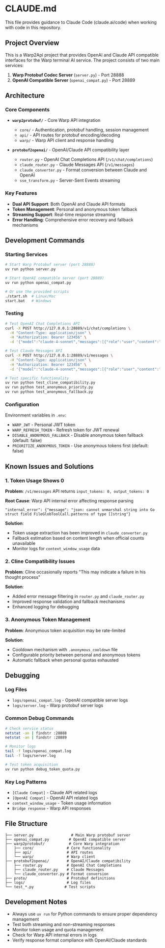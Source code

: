 # CLAUDE.md

This file provides guidance to Claude Code (claude.ai/code) when working with code in this repository.

## Project Overview

This is a Warp2Api project that provides OpenAI and Claude API compatible interfaces for the Warp terminal AI service. The project consists of two main services:

1. **Warp Protobuf Codec Server** (`server.py`) - Port 28888
2. **OpenAI Compatible Server** (`openai_compat.py`) - Port 28889

## Architecture

### Core Components

- **`warp2protobuf/`** - Core Warp API integration
  - `core/` - Authentication, protobuf handling, session management
  - `api/` - API routes for protobuf encoding/decoding
  - `warp/` - Warp API client and response handling

- **`protobuf2openai/`** - OpenAI/Claude API compatibility layer
  - `router.py` - OpenAI Chat Completions API (`/v1/chat/completions`)
  - `claude_router.py` - Claude Messages API (`/v1/messages`)
  - `claude_converter.py` - Format conversion between Claude and OpenAI
  - `sse_transform.py` - Server-Sent Events streaming

### Key Features

- **Dual API Support**: Both OpenAI and Claude API formats
- **Token Management**: Personal and anonymous token fallback
- **Streaming Support**: Real-time response streaming
- **Error Handling**: Comprehensive error recovery and fallback mechanisms

## Development Commands

### Starting Services

```bash
# Start Warp Protobuf server (port 28888)
uv run python server.py

# Start OpenAI compatible server (port 28889)
uv run python openai_compat.py

# Or use the provided scripts
./start.sh  # Linux/Mac
start.bat   # Windows
```

### Testing

```bash
# Test OpenAI Chat Completions API
curl -X POST http://127.0.0.1:28889/v1/chat/completions \
  -H "Content-Type: application/json" \
  -H "Authorization: Bearer 123456" \
  -d '{"model":"claude-4-sonnet","messages":[{"role":"user","content":"Hello"}],"max_tokens":100}'

# Test Claude Messages API
curl -X POST http://127.0.0.1:28889/v1/messages \
  -H "Content-Type: application/json" \
  -H "Authorization: Bearer 123456" \
  -d '{"model":"claude-4-sonnet","messages":[{"role":"user","content":"Hello"}],"max_tokens":100}'

# Test specific functionality
uv run python test_cline_compatibility.py
uv run python test_anonymous_priority.py
uv run python test_anonymous_fallback.py
```

### Configuration

Environment variables in `.env`:
- `WARP_JWT` - Personal JWT token
- `WARP_REFRESH_TOKEN` - Refresh token for JWT renewal
- `DISABLE_ANONYMOUS_FALLBACK` - Disable anonymous token fallback (default: false)
- `PRIORITIZE_ANONYMOUS_TOKEN` - Use anonymous tokens first (default: false)

## Known Issues and Solutions

### 1. Token Usage Shows 0

**Problem**: `/v1/messages` API returns `input_tokens: 0, output_tokens: 0`

**Root Cause**: Warp API internal error affecting response parsing
```
"internal_error": {"message": "json: cannot unmarshal string into Go struct field FileGlobToolCall.patterns of type []string"}
```

**Solution**: 
- Token usage extraction has been improved in `claude_converter.py`
- Fallback estimation based on content length when official counts unavailable
- Monitor logs for `context_window_usage` data

### 2. Cline Compatibility Issues

**Problem**: Cline occasionally reports "This may indicate a failure in his thought process"

**Solution**:
- Added error message filtering in `router.py` and `claude_router.py`
- Improved response validation and fallback mechanisms
- Enhanced logging for debugging

### 3. Anonymous Token Management

**Problem**: Anonymous token acquisition may be rate-limited

**Solution**:
- Cooldown mechanism with `.anonymous_cooldown` file
- Configurable priority between personal and anonymous tokens
- Automatic fallback when personal quotas exhausted

## Debugging

### Log Files
- `logs/openai_compat.log` - OpenAI compatible server logs
- `logs/server.log` - Warp protobuf server logs

### Common Debug Commands
```bash
# Check service status
netstat -an | findstr :28888
netstat -an | findstr :28889

# Monitor logs
tail -f logs/openai_compat.log
tail -f logs/server.log

# Test token acquisition
uv run python debug_token_quota.py
```

### Key Log Patterns
- `[Claude Compat]` - Claude API related logs
- `[OpenAI Compat]` - OpenAI API related logs
- `context_window_usage` - Token usage information
- `Bridge response` - Warp API responses

## File Structure

```
├── server.py                 # Main Warp protobuf server
├── openai_compat.py         # OpenAI compatible server
├── warp2protobuf/           # Core Warp integration
│   ├── core/               # Core functionality
│   ├── api/                # API routes
│   └── warp/               # Warp client
├── protobuf2openai/        # OpenAI/Claude compatibility
│   ├── router.py           # OpenAI Chat Completions
│   ├── claude_router.py    # Claude Messages
│   └── claude_converter.py # Format conversion
├── proto/                  # Protobuf definitions
├── logs/                   # Log files
└── test_*.py              # Test scripts
```

## Development Notes

- Always use `uv run` for Python commands to ensure proper dependency management
- Test both streaming and non-streaming responses
- Monitor token usage and quota management
- Check for Warp API internal errors in logs
- Verify response format compliance with OpenAI/Claude standards
